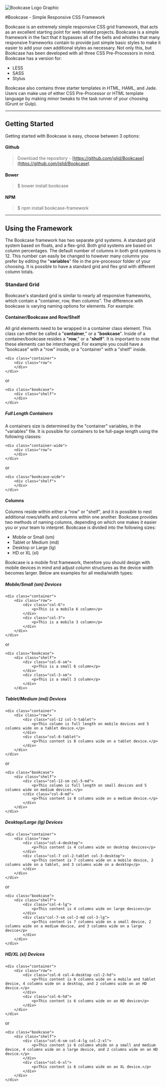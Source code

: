 
![Bookcase Logo Graphic](http://www.jslid.com/bookcase-img/bookcase-github-graphic.png)

#Bookcase - Simple Responsive CSS Framework

Bookcase is an extremely simple responsive CSS grid framework, that acts as an excellent starting point for web related projects. Bookcase is a simple framework in the fact that it bypasses all of the bells and whistles that many responsive frameworks contain to provide just simple basic styles to make it easier to add your own additional styles as necessary. Not only this, but Bookcase has been developed with all three CSS Pre-Processors in mind. Bookcase has a version for: 

 - LESS
 - SASS
 - Stylus

Bookcase also contains three starter templates in HTML, HAML, and Jade. Users can make use of either CSS Pre-Processor or HTML template language by making minor tweaks to the task runner of your choosing (Grunt or Gulp).


----------

## **Getting Started**

Getting started with Bookcase is easy, choose between 3 options: 

#### **Github**

> Download the repository - [https://github.com/jslid/Bookcase](https://github.com/jslid/Bookcase)

#### **Bower**

> $ bower install bookcase

#### **NPM** 

> $ npm install bookcase-framework 


----------

## **Using the Framework** 

The Bookcase framework has two separate grid systems. A standard grid system based on floats, and a flex-grid. Both grid systems are based on column percentages. The default number of columns in both grid systems is 12. This number can easily be changed to however many columns you prefer by editing the "**variables**"  file in the pre-processor folder of your choosing. It is possible to have a standard grid and flex grid with different column totals. 

### **Standard Grid**

Bookcase's standard grid is similar to nearly all responsive frameworks, which contain a "container, row, then columns". The difference with bookcase is varying naming options for elements. For example: 

#### **Container/Bookcase and Row/Shelf**

All grid elements need to be wrapped in a container class element. This class can either be called a "**container**," or a "**bookcase**". Inside of a container/bookcase resides a "**row**," or a "**shelf**". It is important to note that these elements can be interchanged. For example you could have a "bookcase" with a "row" inside, or a "container" with a "shelf" inside. 

    <div class="container">
	    <div class="row">
	    </div>
	</div>

or 

    <div class="bookcase">
	    <div class="shelf">
		</div>
	</div>

##### **Full Length Containers**
A containers size is determined by the "container" variables, in the "variables" file. It is possible for containers to be full-page length using the following classes: 

    <div class="container-wide">
	    <div class="row">
		</div>
	</div>

or

    <div class="bookcase-wide">
	    <div class="shelf">
	    </div>
	</div>


#### **Columns** 

Columns reside within either a "row" or "shelf", and it is possible to nest additional rows/shelfs and columns within one another. Bookcase provides two methods of naming columns, depending on which one makes it easier you or your team to interpret. Bookcase is divided into the following sizes: 

 - Mobile or Small (sm)
 - Tablet or Medium (md)
 - Desktop or Large (lg)
 - HD or XL (xl)

Bookcase is a mobile first framework, therefore you should design with mobile devices in mind and adjust column structures as the device width becomes larger. Below are examples for all media/width types: 

##### **Mobile/Small (sm) Devices** 

    <div class="container">
	    <div class="row">
		    <div class="col-6">
			    <p>This is a mobile 6 column</p>
			</div>
			<div class="col-3">
				<p>This is a mobile 3 column</p>
			</div>
		</div>
	</div>

or 

    <div class="bookcase">
	    <div class="shelf">
		    <div class="col-6-sm">
			    <p>This is a small 6 column</p>
			</div>
			<div class="col-3-sm">
				<p>This is a small 3 column</p>
			</div>
		</div>

##### **Tablet/Medium (md) Devices**

    <div class="container">
	    <div class="row">
		    <div class="col-12 col-5-tablet">
			    <p>This column is full length on mobile devices and 5 columns wide on a tablet device.</p>
			</div>
			<div class="col-8-tablet">
				<p>This content is 8 columns wide on a tablet device.</p>
			</div>
		</div>
	</div>

or

    <div class="bookcase">
	    <div class="shelf">
		    <div class="col-12-sm col-5-md">
			    <p>This column is full length on small devices and 5 columns wide on medium devices.</p>
			</div class="col-8-md">
				<p>This content is 8 columns wide on a medium device.</p>
			</div>
		</div>
	</div>

##### **Desktop/Large (lg) Devices**

    <div class="container">
	    <div class="row>
		    <div class="col-4-desktop">
			    <p>This content is 4 columns wide on desktop devices</p>
			</div>
			<div class="col-7 col-2-tablet col-3-desktop">
				<p>This content is 7 columns wide on a mobile device, 2 columns wide on a tablet, and 3 columns wide on a desktop</p>
			</div>
		</div>
	</div>

or 

    <div class="bookcase">
	    <div class="shelf">
		    <div class="col-4-lg">
			    <p>This content is 4 columns wide on large devices</p>
			</div>
			<div class"col-7-sm col-2-md col-3-lg">
				<p>This content is 7 columns wide on a small device, 2 columns wide on a medium device, and 3 columns wide on a large device</p>
			</div>
		</div>
	</div>

##### **HD/XL (xl) Devices**

    <div class="container">
	    <div class="row">
		    <div class="col-6 col-4-desktop col-2-hd">
			    <p>This content is 6 columns wide on a mobile and tablet device, 4 columns wide on a desktop, and 2 columns wide on an HD device.</p>
			</div>
			<div class="col-6-hd">
				<p>This content is 6 columns wide on an HD device</p>
			</div>
		</div>
	</div>

or

    <div class="bookcase">
	    <div class="shelf">
		    <div class="col-6-sm col-4-lg col-2-xl">
			    <p>This content is 6 columns whide on a small and medium device, 4 columns wide on a large device, and 2 columns wide on an HD device.</p>
			</div>
			<div class="col-6-xl">
				<p>This content is 6 columns wide on an XL device.</p>
			</div>
		</div>
	</div>



